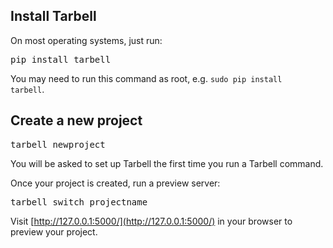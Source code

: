 ## Install Tarbell

<p>On most operating systems, just run:</p>

<pre class="large">pip install tarbell</pre>

You may need to run this command as root, e.g. <code>sudo pip install tarbell</code>.

## Create a new project

<pre class="large">tarbell newproject</pre>

You will be asked to set up Tarbell the first time you run a Tarbell command.

Once your project is created, run a preview server:

<pre class="large">tarbell switch projectname</pre>

Visit [http://127.0.0.1:5000/](http://127.0.0.1:5000/) in your browser to preview your project.

